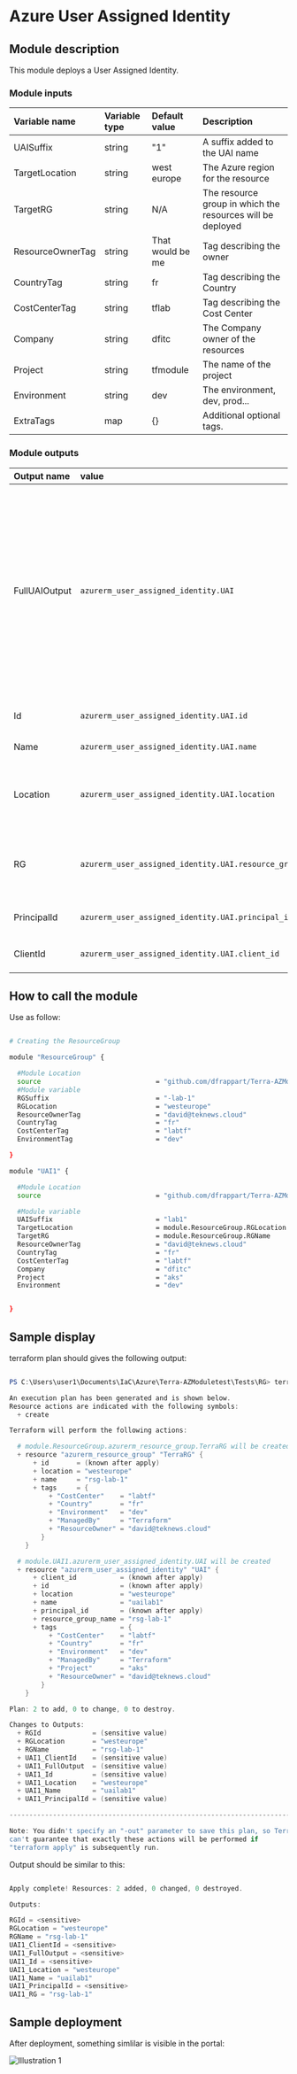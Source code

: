 # Azure User Assigned Identity

## Module description

This module deploys a User Assigned Identity.


### Module inputs

| Variable name | Variable type | Default value | Description |
|:--------------|:--------------|:--------------|:------------|
| UAISuffix | string | "1" | A suffix added to the UAI name |
| TargetLocation | string | west europe | The Azure region for the resource |
| TargetRG | string | N/A | The resource group in which the resources will be deployed |
| ResourceOwnerTag | string | That would be me | Tag describing the owner |
| CountryTag | string | fr | Tag describing the Country |
| CostCenterTag | string | tflab | Tag describing the Cost Center |
| Company | string | dfitc | The Company owner of the resources |
| Project | string | tfmodule | The name of the project |
| Environment | string | dev | The environment, dev, prod... |  
| ExtraTags | map | {} | Additional optional tags. |
  


### Module outputs

| Output name | value | Description |
|:------------|:------|:------------|
| FullUAIOutput | `azurerm_user_assigned_identity.UAI` |send all the resource information available in the output. In future version, this may be the only output and detailed information will probably be queried specifically from the root module |
| Id | `azurerm_user_assigned_identity.UAI.id` | The resource id of the UAI |
| Name | `azurerm_user_assigned_identity.UAI.name` | The name of the UAI |
| Location | `azurerm_user_assigned_identity.UAI.location` | The region in which the resource are deployed |
| RG | `azurerm_user_assigned_identity.UAI.resource_group_name` | The region in which the resource are deployed |
| PrincipalId | `azurerm_user_assigned_identity.UAI.principal_id` | The principal Id of the UAI |
| ClientId | `azurerm_user_assigned_identity.UAI.client_id` | The client id of the UAI |

  
  

## How to call the module
 

Use as follow:

```bash

# Creating the ResourceGroup

module "ResourceGroup" {

  #Module Location
  source                             = "github.com/dfrappart/Terra-AZModuletest//Modules_building_blocks//003_ResourceGroup/"
  #Module variable
  RGSuffix                           = "-lab-1"
  RGLocation                         = "westeurope"
  ResourceOwnerTag                   = "david@teknews.cloud"
  CountryTag                         = "fr"
  CostCenterTag                      = "labtf"
  EnvironmentTag                     = "dev"

}

module "UAI1" {

  #Module Location
  source                             = "github.com/dfrappart/Terra-AZModuletest//Modules_building_blocks//441_UserAssignedIdentity/"

  #Module variable
  UAISuffix                          = "lab1"
  TargetLocation                     = module.ResourceGroup.RGLocation
  TargetRG                           = module.ResourceGroup.RGName
  ResourceOwnerTag                   = "david@teknews.cloud"
  CountryTag                         = "fr"
  CostCenterTag                      = "labtf"
  Company                            = "dfitc"
  Project                            = "aks"
  Environment                        = "dev"


}

```

## Sample display

terraform plan should gives the following output:

```powershell

PS C:\Users\user1\Documents\IaC\Azure\Terra-AZModuletest\Tests\RG> terraform plan

An execution plan has been generated and is shown below.
Resource actions are indicated with the following symbols:
  + create

Terraform will perform the following actions:

  # module.ResourceGroup.azurerm_resource_group.TerraRG will be created
  + resource "azurerm_resource_group" "TerraRG" {
      + id       = (known after apply)
      + location = "westeurope"
      + name     = "rsg-lab-1"
      + tags     = {
          + "CostCenter"    = "labtf"
          + "Country"       = "fr"
          + "Environment"   = "dev"
          + "ManagedBy"     = "Terraform"
          + "ResourceOwner" = "david@teknews.cloud"
        }
    }

  # module.UAI1.azurerm_user_assigned_identity.UAI will be created
  + resource "azurerm_user_assigned_identity" "UAI" {
      + client_id           = (known after apply)
      + id                  = (known after apply)
      + location            = "westeurope"
      + name                = "uailab1"
      + principal_id        = (known after apply)
      + resource_group_name = "rsg-lab-1"
      + tags                = {
          + "CostCenter"    = "labtf"
          + "Country"       = "fr"
          + "Environment"   = "dev"
          + "ManagedBy"     = "Terraform"
          + "Project"       = "aks"
          + "ResourceOwner" = "david@teknews.cloud"
        }
    }

Plan: 2 to add, 0 to change, 0 to destroy.

Changes to Outputs:
  + RGId             = (sensitive value)
  + RGLocation       = "westeurope"
  + RGName           = "rsg-lab-1"
  + UAI1_ClientId    = (sensitive value)
  + UAI1_FullOutput  = (sensitive value)
  + UAI1_Id          = (sensitive value)
  + UAI1_Location    = "westeurope"
  + UAI1_Name        = "uailab1"
  + UAI1_PrincipalId = (sensitive value)

------------------------------------------------------------------------

Note: You didn't specify an "-out" parameter to save this plan, so Terraform
can't guarantee that exactly these actions will be performed if
"terraform apply" is subsequently run.


```

Output should be similar to this:

```powershell

Apply complete! Resources: 2 added, 0 changed, 0 destroyed.

Outputs:

RGId = <sensitive>
RGLocation = "westeurope"
RGName = "rsg-lab-1"
UAI1_ClientId = <sensitive>
UAI1_FullOutput = <sensitive>
UAI1_Id = <sensitive>
UAI1_Location = "westeurope"
UAI1_Name = "uailab1"
UAI1_PrincipalId = <sensitive>
UAI1_RG = "rsg-lab-1"

```

## Sample deployment

After deployment, something simlilar is visible in the portal:

![Illustration 1](./Img/UAI001.png)


